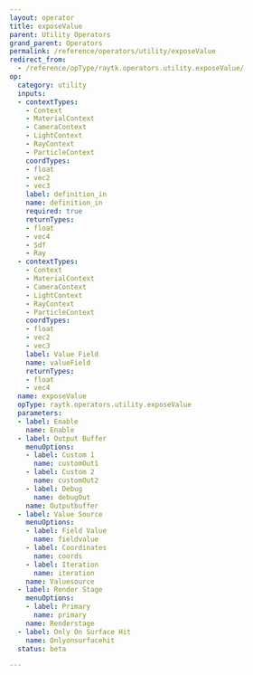 ```yaml
---
layout: operator
title: exposeValue
parent: Utility Operators
grand_parent: Operators
permalink: /reference/operators/utility/exposeValue
redirect_from:
  - /reference/opType/raytk.operators.utility.exposeValue/
op:
  category: utility
  inputs:
  - contextTypes:
    - Context
    - MaterialContext
    - CameraContext
    - LightContext
    - RayContext
    - ParticleContext
    coordTypes:
    - float
    - vec2
    - vec3
    label: definition_in
    name: definition_in
    required: true
    returnTypes:
    - float
    - vec4
    - Sdf
    - Ray
  - contextTypes:
    - Context
    - MaterialContext
    - CameraContext
    - LightContext
    - RayContext
    - ParticleContext
    coordTypes:
    - float
    - vec2
    - vec3
    label: Value Field
    name: valueField
    returnTypes:
    - float
    - vec4
  name: exposeValue
  opType: raytk.operators.utility.exposeValue
  parameters:
  - label: Enable
    name: Enable
  - label: Output Buffer
    menuOptions:
    - label: Custom 1
      name: customOut1
    - label: Custom 2
      name: customOut2
    - label: Debug
      name: debugOut
    name: Outputbuffer
  - label: Value Source
    menuOptions:
    - label: Field Value
      name: fieldvalue
    - label: Coordinates
      name: coords
    - label: Iteration
      name: iteration
    name: Valuesource
  - label: Render Stage
    menuOptions:
    - label: Primary
      name: primary
    name: Renderstage
  - label: Only On Surface Hit
    name: Onlyonsurfacehit
  status: beta

---
```

